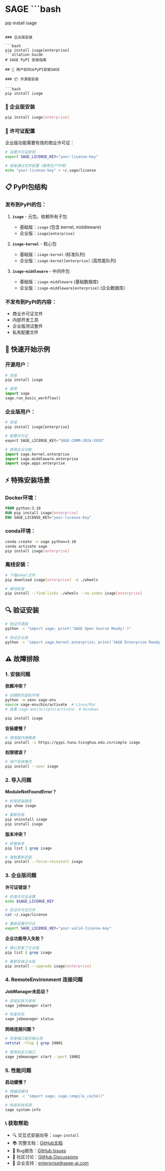 # SAGE ```bash
pip install isage
```

### 企业版安装

```bash
pip install isage[enterprise]
```allation Guide
# SAGE PyPI 安装指南

## 🎯 用户如何从PyPI安装SAGE

### 📦 开源版安装

```bash
pip install isage
```

### 🏢 企业版安装

```bash
pip install isage[enterprise]
```

### 🔐 许可证配置

企业版功能需要有效的商业许可证：

```bash
# 设置许可证密钥
export SAGE_LICENSE_KEY="your-license-key"

# 或者通过文件配置（推荐生产环境）
echo "your-license-key" > ~/.sage/license
```

## 📋 PyPI包结构

### 发布到PyPI的包：

1. **`isage`** - 元包，依赖所有子包
   - 基础版：`isage` (包含 kernel, middleware)
   - 企业版：`isage[enterprise]` 

2. **`isage-kernel`** - 核心包
   - 基础版：`isage-kernel` (标准队列)
   - 企业版：`isage-kernel[enterprise]` (高性能队列)

3. **`isage-middleware`** - 中间件包  
   - 基础版：`isage-middleware` (基础数据库)
   - 企业版：`isage-middleware[enterprise]` (企业数据库)

### 不发布到PyPI的内容：

- 商业许可证文件
- 内部开发工具
- 企业版测试套件
- 私有配置文件

## 🚀 快速开始示例

### 开源用户：
```python
# 安装
pip install isage

# 使用
import sage
sage.run_basic_workflow()
```

### 企业版用户：
```python  
# 安装
pip install isage[enterprise]

# 配置许可证
export SAGE_LICENSE_KEY="SAGE-COMM-2024-XXXX"

# 使用企业功能
import sage.kernel.enterprise
import sage.middleware.enterprise
import sage.apps.enterprise
```

## ⚡ 特殊安装场景

### Docker环境：
```dockerfile
FROM python:3.10
RUN pip install isage[enterprise]
ENV SAGE_LICENSE_KEY="your-license-key"
```

### conda环境：
```bash
conda create -n sage python=3.10
conda activate sage
pip install isage[enterprise]
```

### 离线安装：
```bash
# 下载wheel文件
pip download isage[enterprise] -d ./wheels

# 离线安装
pip install --find-links ./wheels --no-index isage[enterprise]
```

## 🔍 验证安装

```bash
# 验证开源版
python -c "import sage; print('SAGE Open Source Ready!')"

# 验证企业版
python -c "import sage.kernel.enterprise; print('SAGE Enterprise Ready!')"
```

## ⚠️ 故障排除

### 1. 安装问题

**依赖冲突？**
```bash
# 创建新的虚拟环境
python -m venv sage-env
source sage-env/bin/activate  # Linux/Mac
# 或者 sage-env\Scripts\activate  # Windows

pip install isage
```

**安装缓慢？**
```bash
# 使用国内镜像源
pip install -i https://pypi.tuna.tsinghua.edu.cn/simple isage
```

**权限错误？**
```bash
# 用户安装模式
pip install --user isage
```

### 2. 导入问题

**ModuleNotFoundError？**
```bash
# 检查安装路径
pip show isage

# 重新安装
pip uninstall isage
pip install isage
```

**版本冲突？**
```bash
# 检查版本
pip list | grep isage

# 强制重新安装
pip install --force-reinstall isage
```

### 3. 企业版问题

**许可证错误？**
```bash
# 检查许可证设置
echo $SAGE_LICENSE_KEY

# 验证许可证文件
cat ~/.sage/license

# 重新设置许可证
export SAGE_LICENSE_KEY="your-valid-license-key"
```

**企业功能导入失败？**
```bash
# 确认安装了企业版
pip list | grep isage

# 重新安装企业版
pip install --upgrade isage[enterprise]
```

### 4. RemoteEnvironment 连接问题

**JobManager未启动？**
```bash
# 安装后首次使用
sage jobmanager start

# 检查状态
sage jobmanager status
```

**网络连接问题？**
```bash
# 检查端口是否被占用
netstat -tlnp | grep 19001

# 使用自定义端口
sage jobmanager start --port 19002
```

### 5. 性能问题

**启动缓慢？**
```bash
# 预编译模块
python -c "import sage; sage.compile_cache()"

# 检查系统资源
sage system-info
```

### 📞 获取帮助

- 🔍 交互式安装向导：`sage-install`
- 📚 完整文档：[GitHub文档](https://github.com/ShuhuaGao/SAGE/tree/main/docs)
- 🐛 Bug报告：[GitHub Issues](https://github.com/ShuhuaGao/SAGE/issues)
- 💬 社区讨论：[GitHub Discussions](https://github.com/ShuhuaGao/SAGE/discussions)
- 📧 企业支持：enterprise@sage-ai.com

